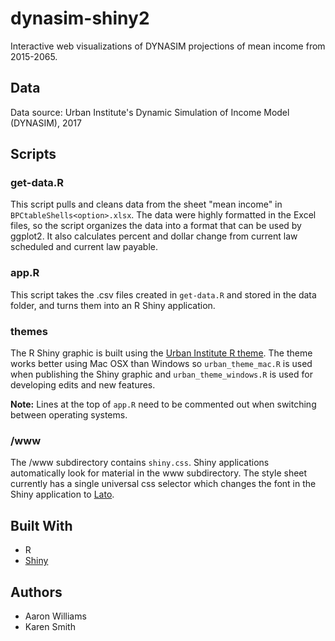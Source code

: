 # dynasim-shiny2

Interactive web visualizations of DYNASIM projections of mean income from 2015-2065.

## Data

Data source: Urban Institute's Dynamic Simulation of Income Model (DYNASIM), 2017

## Scripts

### get-data.R

This script pulls and cleans data from the sheet "mean income" in `BPCtableShells<option>.xlsx`. The data were highly formatted in the Excel files, so the script organizes the data into a format that can be used by ggplot2. It also calculates percent and dollar change from current law scheduled and current law payable. 

### app.R

This script takes the .csv files created in `get-data.R` and stored in the data folder, and turns them into an R Shiny application.  

### themes

The R Shiny graphic is built using the [Urban Institute R theme](https://github.com/UrbanInstitute/urban_R_theme). The theme works better using Mac OSX than Windows so `urban_theme_mac.R` is used when publishing the Shiny graphic and `urban_theme_windows.R` is used for developing edits and new features. 

**Note:** Lines at the top of `app.R` need to be commented out when switching between operating systems. 

### /www

The /www subdirectory contains `shiny.css`. Shiny applications automatically look for material in the www subdirectory. The style sheet currently has a single universal css selector which changes the font in the Shiny application to [Lato](https://fonts.google.com/specimen/Lato). 

## Built With
* R
* [Shiny](https://shiny.rstudio.com/)

## Authors
* Aaron Williams
* Karen Smith